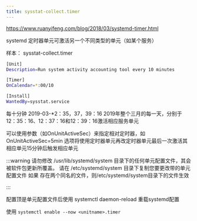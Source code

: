 ```yaml
---
title: sysstat-collect.timer
---
```


https://www.ruanyifeng.com/blog/2018/03/systemd-timer.html

systemd 定时器单元可激活另一个不同类型的单元（如某个服务）

样本：
sysstat-collect.timer

```bash
[Unit]
Description=Run system activity accounting tool every 10 minutes

[Timer]
OnCalendar=*:00/10

[Install]
WantedBy=sysstat.service
```

每十分钟
2019-03-*2：35，37，39：16
2019年整个三月的每一天，分别于12：35：16、12：37：16和12：39：16激活相应服务单元

可以使用参数（如OnUnitActiveSec）来指定相对定时器，如 OnUnitActiveSec=5min 选项将使用定时器单元再改定时器单元最后一次激活其相应单元15分钟后触发相应单元

:::warning
请勿修改 /usr/lib/systemd/system 目录下的任何单元配置文件，其会被软件包更新所覆盖。
请在 /etc/systemd/system 目录下复制您要更改带的单元配置文件
如果 存在两个同名的文件，则/etc/systemd/system目录下的文件生效

:::


配置顶是单元配置文件后使用
systemctl daemon-reload 重载systemd配置

使用 `systemctl enable --now <unitname>.timer`